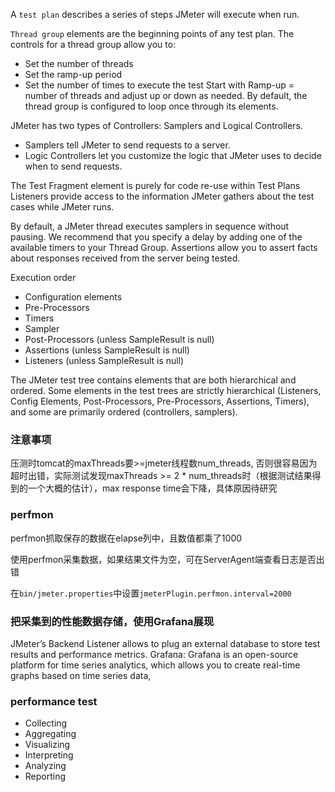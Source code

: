 A `test plan` describes a series of steps JMeter will execute when run.

`Thread group` elements are the beginning points of any test plan.
The controls for a thread group allow you to:
- Set the number of threads
- Set the ramp-up period
- Set the number of times to execute the test
Start with Ramp-up = number of threads and adjust up or down as needed.
By default, the thread group is configured to loop once through its elements.

JMeter has two types of Controllers: Samplers and Logical Controllers.
- Samplers tell JMeter to send requests to a server.
- Logic Controllers let you customize the logic that JMeter uses to decide when to send requests.

The Test Fragment element is purely for code re-use within Test Plans
Listeners provide access to the information JMeter gathers about the test cases while JMeter runs.

By default, a JMeter thread executes samplers in sequence without pausing. We recommend that you specify a delay by adding one of the available timers to your Thread Group.
Assertions allow you to assert facts about responses received from the server being tested.

Execution order
- Configuration elements
- Pre-Processors
- Timers
- Sampler
- Post-Processors (unless SampleResult is null)
- Assertions (unless SampleResult is null)
- Listeners (unless SampleResult is null)

The JMeter test tree contains elements that are both hierarchical and ordered. Some elements in the test trees are strictly hierarchical (Listeners, Config Elements, Post-Processors, Pre-Processors, Assertions, Timers), and some are primarily ordered (controllers, samplers).

### 注意事项
压测时tomcat的maxThreads要>=jmeter线程数num_threads, 否则很容易因为超时出错，实际测试发现maxThreads >= 2 * num_threads时（根据测试结果得到的一个大概的估计），max response time会下降，具体原因待研究

### perfmon
perfmon抓取保存的数据在elapse列中，且数值都乘了1000

使用perfmon采集数据，如果结果文件为空，可在ServerAgent端查看日志是否出错

在`bin/jmeter.properties`中设置`jmeterPlugin.perfmon.interval=2000`

### 把采集到的性能数据存储，使用Grafana展现
JMeter’s Backend Listener allows to plug an external database to store test results and performance metrics.
Grafana: Grafana is an open-source platform for time series analytics, which allows you to create real-time graphs based on time series data,

### performance test
- Collecting
- Aggregating
- Visualizing
- Interpreting
- Analyzing
- Reporting

